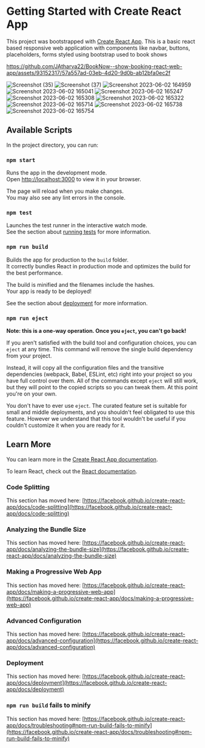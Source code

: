 # Getting Started with Create React App

This project was bootstrapped with [Create React App](https://github.com/facebook/create-react-app).
This is a basic react based responsive web application with components like navbar, buttons, placeholders, forms styled using bootstrap used to book shows


https://github.com/JAtharva22/BookNow--show-booking-react-web-app/assets/93152317/57a557ad-03eb-4d20-9d0b-ab12bfa0ec2f


![Screenshot (35)](https://github.com/JAtharva22/BookNow--show-booking-react-web-app/assets/93152317/e8590c40-5c5c-4488-998d-fd0ef2eb2806)
![Screenshot (37)](https://github.com/JAtharva22/BookNow--show-booking-react-web-app/assets/93152317/7968cf93-07c1-4bc8-9b1d-f27e756ad3ac)
![Screenshot 2023-06-02 164959](https://github.com/JAtharva22/BookNow--show-booking-react-web-app/assets/93152317/2691a45e-c1f3-4e4b-beb8-d50f9f7769e0)
![Screenshot 2023-06-02 165041](https://github.com/JAtharva22/BookNow--show-booking-react-web-app/assets/93152317/2a06536c-8e8d-44ed-bec0-d394ac57ba05)
![Screenshot 2023-06-02 165247](https://github.com/JAtharva22/BookNow--show-booking-react-web-app/assets/93152317/108aa400-f3a8-4cda-a0f5-743b097075fd)
![Screenshot 2023-06-02 165308](https://github.com/JAtharva22/BookNow--show-booking-react-web-app/assets/93152317/0d220804-7eb8-4cb2-91b0-145853d27b2a)
![Screenshot 2023-06-02 165322](https://github.com/JAtharva22/BookNow--show-booking-react-web-app/assets/93152317/509f9152-862a-40c0-a5fb-f332def62fcb)
![Screenshot 2023-06-02 165714](https://github.com/JAtharva22/BookNow--show-booking-react-web-app/assets/93152317/25c35399-cf3b-4a20-ac86-84b58a4a7945)
![Screenshot 2023-06-02 165738](https://github.com/JAtharva22/BookNow--show-booking-react-web-app/assets/93152317/95f381c2-21c7-4002-ad36-b5cb8e17b210)
![Screenshot 2023-06-02 165754](https://github.com/JAtharva22/BookNow--show-booking-react-web-app/assets/93152317/7af297b9-bb8b-4015-af66-859ba0a4fd85)



## Available Scripts

In the project directory, you can run:

### `npm start`

Runs the app in the development mode.\
Open [http://localhost:3000](http://localhost:3000) to view it in your browser.

The page will reload when you make changes.\
You may also see any lint errors in the console.

### `npm test`

Launches the test runner in the interactive watch mode.\
See the section about [running tests](https://facebook.github.io/create-react-app/docs/running-tests) for more information.

### `npm run build`

Builds the app for production to the `build` folder.\
It correctly bundles React in production mode and optimizes the build for the best performance.

The build is minified and the filenames include the hashes.\
Your app is ready to be deployed!

See the section about [deployment](https://facebook.github.io/create-react-app/docs/deployment) for more information.

### `npm run eject`

**Note: this is a one-way operation. Once you `eject`, you can't go back!**

If you aren't satisfied with the build tool and configuration choices, you can `eject` at any time. This command will remove the single build dependency from your project.

Instead, it will copy all the configuration files and the transitive dependencies (webpack, Babel, ESLint, etc) right into your project so you have full control over them. All of the commands except `eject` will still work, but they will point to the copied scripts so you can tweak them. At this point you're on your own.

You don't have to ever use `eject`. The curated feature set is suitable for small and middle deployments, and you shouldn't feel obligated to use this feature. However we understand that this tool wouldn't be useful if you couldn't customize it when you are ready for it.

## Learn More

You can learn more in the [Create React App documentation](https://facebook.github.io/create-react-app/docs/getting-started).

To learn React, check out the [React documentation](https://reactjs.org/).

### Code Splitting

This section has moved here: [https://facebook.github.io/create-react-app/docs/code-splitting](https://facebook.github.io/create-react-app/docs/code-splitting)

### Analyzing the Bundle Size

This section has moved here: [https://facebook.github.io/create-react-app/docs/analyzing-the-bundle-size](https://facebook.github.io/create-react-app/docs/analyzing-the-bundle-size)

### Making a Progressive Web App

This section has moved here: [https://facebook.github.io/create-react-app/docs/making-a-progressive-web-app](https://facebook.github.io/create-react-app/docs/making-a-progressive-web-app)

### Advanced Configuration

This section has moved here: [https://facebook.github.io/create-react-app/docs/advanced-configuration](https://facebook.github.io/create-react-app/docs/advanced-configuration)

### Deployment

This section has moved here: [https://facebook.github.io/create-react-app/docs/deployment](https://facebook.github.io/create-react-app/docs/deployment)

### `npm run build` fails to minify

This section has moved here: [https://facebook.github.io/create-react-app/docs/troubleshooting#npm-run-build-fails-to-minify](https://facebook.github.io/create-react-app/docs/troubleshooting#npm-run-build-fails-to-minify)
